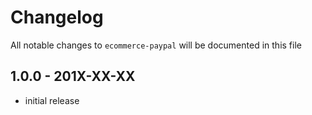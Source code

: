 # Changelog

All notable changes to `ecommerce-paypal` will be documented in this file

## 1.0.0 - 201X-XX-XX

- initial release
